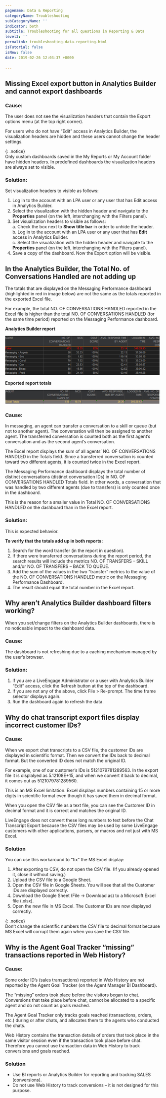 ```yaml
---
pagename: Data & Reporting
categoryName: Troubleshooting
subCategoryName: ''
indicator: both
subtitle: Troubleshooting for all questions in Reporting & Data
level3: ''
permalink: troubleshooting-data-reporting.html
isTutorial: false
isNew: false
date: 2019-02-26 12:03:37 +0000

---
```

## Missing Excel export button in Analytics Builder and cannot export dashboards

### Cause:

The user does not see the visualization headers that contain the Export options menu (at the top right corner).

For users who do not have “Edit” access in Analytics Builder, the visualization headers are hidden and these users cannot change the header settings.

{: .notice}  
Only custom dashboards saved in the My Reports or My Account folder have hidden headers. In predefined dashboards the visualization headers are always set to visible.

### Solution:

Set visualization headers to visible as follows:

1. Log in to the account with an LPA user or any user that has Edit access in Analytics Builder.
2. Select the visualization with the hidden header and navigate to the **Properties** panel (on the left, interchanging with the Filters panel).
3. Set visualization headers to visible as follows:  
   a. Check the box next to **Show title bar** in order to unhide the header.  
   b. Log in to the account with an LPA user or any user that has **Edit** access in Analytics Builder.  
   c. Select the visualization with the hidden header and navigate to the **Properties** panel (on the left, interchanging with the Filters panel).
4. Save a copy of the dashboard. Now the Export option will be visible.

## In the Analytics Builder, the Total No. of Conversations Handled are not adding up

The totals that are displayed on the Messaging Performance dashboard (highlighted in red in image below) are not the same as the totals reported in the exported Excel file.

For example, the total NO. OF CONVERSATIONS HANDLED reported in the Excel file is higher than the total NO. OF CONVERSATIONS HANDLED (for the same time period) reported on the Messaging Performance dashboard.

**Analytics Builder report**

![](/img/troubleshooting-Reporting1-2.png)

**Exported report totals**

![](/img/troubleshooting-reporting2.png)

### Cause:

In messaging, an agent can transfer a conversation to a skill or queue (but not to another agent). The conversation will then be assigned to another agent. The transferred conversation is counted both as the first agent’s conversation and as the second agent’s conversation.

The Excel report displays the sum of all agents’ NO. OF CONVERSATIONS HANDLED in the Totals field. Since a transferred conversation is counted toward two different agents, it is counted twice in the Excel report.

The Messaging Performance dashboard displays the total number of distinct conversations (distinct conversation IDs) in NO. OF CONVERSATIONS HANDLED Totals field. In other words, a conversation that was handled by two different agents (due to transfers) is only counted once in the dashboard.

This is the reason for a smaller value in Total NO. OF CONVERSATIONS HANDLED on the dashboard than in the Excel report.

### Solution:

This is expected behavior.

**To verify that the totals add up in both reports:**

1. Search for the word transfer (in the report in question).
2. If there were transferred conversations during the report period, the search results will include the metrics NO. OF TRANSFERS – SKILL and/or NO. OF TRANSFERS – BACK TO QUEUE.
3. Add the sum of the values in the two “transfer” metrics to the value of the NO. OF CONVERSATIONS HANDLED metric on the Messaging Performance Dashboard.
4. The result should equal the total number in the Excel report.

## Why aren’t Analytics Builder dashboard filters working?

When you set/change filters on the Analytics Builder dashboards, there is no noticeable impact to the dashboard data.

### Cause:

The dashboard is not refreshing due to a caching mechanism managed by the user’s browser.

### Solution:

1. If you are a LiveEngage Administrator or a user with Analytics Builder “Edit” access, click the Refresh button at the top of the dashboard.
2. If you are not any of the above, click File > Re-prompt. The time frame selector displays again.
3. Run the dashboard again to refresh the data.

## Why do chat transcript export files display incorrect customer IDs?

### Cause:

When we export chat transcripts to a CSV file, the customer IDs are displayed in scientific format. Then we convert the IDs back to decimal format. But the converted ID does not match the original ID.

For example, one of our customer’s IDs is 5121079781289563. In the export file it is displalyed as 5.12108E+15, and when we convert it back to decimal, it comes out as 5121079781289560.

This is an MS Excel limitation. Excel displays numbers containing 15 or more digits in scientific format even though it has saved them in decimal format.

When you open the CSV file as a text file, you can see the Customer ID in decimal format and it is correct and matches the original ID.

LiveEngage does not convert these long numbers to text before the Chat Transcript Export because the CSV files may be used by some LiveEngage customers with other applications, parsers, or macros and not just with MS Excel.

### Solution

You can use this workaround to “fix” the MS Excel display:

1. After exporting to CSV, do not open the CSV file. (If you already opened it, close it without saving.)
2. Upload the CSV file to a Google Sheet.
3. Open the CSV file in Google Sheets. You will see that all the Customer IDs are displayed correctly.
4. Download the Google Sheet (File -> Download as) to a Microsoft Excel file (.xlsx).
5. Open the new file in MS Excel. The Customer IDs are now displayed correctly.

{: .notice}  
Don’t change the scientific numbers the CSV file to decimal format because MS Excel will corrupt them again when you save the CSV file.

## Why is the Agent Goal Tracker “missing” transactions reported in Web History?

### Cause:

Some order ID’s (sales transactions) reported in Web History are not reported by the Agent Goal Tracker (on the Agent Manager BI Dashboard).

The “missing” orders took place before the visitors began to chat. Conversions that take place before chat, cannot be allocated to a specific agent and do not count as goals reached.

The Agent Goal Tracker only tracks goals reached (transactions, orders, etc.) during or after chats, and allocates them to the agents who conducted the chats.

Web History contains the transaction details of orders that took place in the same visitor session even if the transaction took place before chat. Therefore you cannot use transaction data in Web History to track conversions and goals reached.

### Solution

* Use BI reports or Analytics Builder for reporting and tracking SALES (conversions).
* Do not use Web History to track conversions – it is not designed for this purpose.
